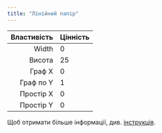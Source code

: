 ```yaml
---
title: "Лінійний папір"
---
```


| Властивість | Цінність |
| -----------:|:-------- |
|       Width | 0        |
|      Висота | 25       |
|      Граф X | 0        |
|   Граф по Y | 1        |
|   Простір X | 0        |
|   Простір Y | 0        |

Щоб отримати більше інформації, див. [інструкція](intro).
